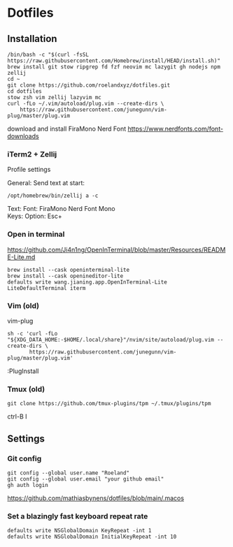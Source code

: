 # Dotfiles

## Installation

```
/bin/bash -c "$(curl -fsSL https://raw.githubusercontent.com/Homebrew/install/HEAD/install.sh)"
brew install git stow ripgrep fd fzf neovim mc lazygit gh nodejs npm zellij
cd ~
git clone https://github.com/roelandxyz/dotfiles.git
cd dotfiles
stow zsh vim zellij lazyvim mc
curl -fLo ~/.vim/autoload/plug.vim --create-dirs \
    https://raw.githubusercontent.com/junegunn/vim-plug/master/plug.vim
```

download and install FiraMono Nerd Font
https://www.nerdfonts.com/font-downloads

### iTerm2 + Zellij

Profile settings

General: Send text at start:

```
/opt/homebrew/bin/zellij a -c
```

Text: Font: FiraMono Nerd Font Mono  
Keys: Option: Esc+

### Open in terminal

https://github.com/Ji4n1ng/OpenInTerminal/blob/master/Resources/README-Lite.md

```
brew install --cask openinterminal-lite
brew install --cask openineditor-lite
defaults write wang.jianing.app.OpenInTerminal-Lite LiteDefaultTerminal iterm
```

### Vim (old)

vim-plug

```
sh -c 'curl -fLo "${XDG_DATA_HOME:-$HOME/.local/share}"/nvim/site/autoload/plug.vim --create-dirs \
       https://raw.githubusercontent.com/junegunn/vim-plug/master/plug.vim'
```

:PlugInstall

### Tmux (old)

```
git clone https://github.com/tmux-plugins/tpm ~/.tmux/plugins/tpm
```

ctrl-B I

## Settings

### Git config

```
git config --global user.name "Roeland"
git config --global user.email "your github email"
gh auth login
```

https://github.com/mathiasbynens/dotfiles/blob/main/.macos

### Set a blazingly fast keyboard repeat rate

```
defaults write NSGlobalDomain KeyRepeat -int 1
defaults write NSGlobalDomain InitialKeyRepeat -int 10
```
